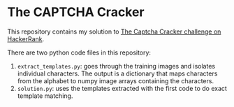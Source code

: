 # The CAPTCHA Cracker
This repository contains my solution to [The Captcha Cracker challenge on HackerRank](https://www.hackerrank.com/challenges/the-captcha-cracker/problem).

There are two python code files in this repository:
1. `extract_templates.py`: goes through the training images and isolates individual characters. The output is a dictionary that maps characters from the alphabet to numpy image arrays containing the characters.
2. `solution.py`: uses the templates extracted with the first code to do exact template matching.
